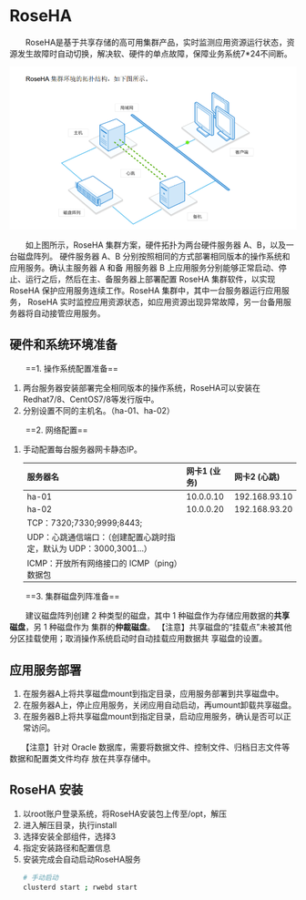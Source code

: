 # RoseHA

　　RoseHA是基于共享存储的高可用集群产品，实时监测应用资源运行状态，资源发生故障时自动切换，解决软、硬件的单点故障，保障业务系统7*24不间断。

![](assets/image-20221127210442755-20230610173810-xjvo6fh.png)

　　如上图所示，RoseHA 集群方案，硬件拓扑为两台硬件服务器 A、B，以及一台磁盘阵列。 硬件服务器 A、B 分别按照相同的方式部署相同版本的操作系统和应用服务。确认主服务器 A 和备 用服务器 B 上应用服务分别能够正常启动、停止、运行之后，然后在主、备服务器上部署配置 RoseHA 集群软件，以实现 RoseHA 保护应用服务连续工作。RoseHA 集群中，其中一台服务器运行应用服务， RoseHA 实时监控应用资源状态，如应用资源出现异常故障，另一台备用服务器将自动接管应用服务。

## 硬件和系统环境准备

　　==1. 操作系统配置准备==

1. 两台服务器安装部署完全相同版本的操作系统，RoseHA可以安装在Redhat7/8、CentOS7/8等发行版中。
2. 分别设置不同的主机名。（ha-01、ha-02）

　　==2. 网络配置==

1. 手动配置每台服务器网卡静态IP。

   |服务器名|网卡1 (业务)|网卡2 (心跳)|
   | -------------------------------------------------------------------| ------------| -------------|
   |ha-01|10.0.0.10|192.168.93.10|
   |ha-02|10.0.0.20|192.168.93.20|
   |TCP：7320;7330;9999;8443;|||
   |UDP：心跳通信端口：（创建配置心跳时指定，默认为 UDP：3000,3001...）|||
   |ICMP：开放所有网络接口的 ICMP（ping）数据包|||

　　==3. 集群磁盘列阵准备==

　　建议磁盘阵列创建 2 种类型的磁盘，其中 1 种磁盘作为存储应用数据的**共享磁盘**，另 1 种磁盘作为 集群的**仲裁磁盘**。
【注意】共享磁盘的“挂载点”未被其他分区挂载使用；取消操作系统启动时自动挂载应用数据共 享磁盘的设置。

## 应用服务部署

1. 在服务器A上将共享磁盘mount到指定目录，应用服务部署到共享磁盘中。
2. 在服务器A上，停止应用服务，关闭应用自动启动，再umount卸载共享磁盘。
3. 在服务器B上将共享磁盘mount到指定目录，启动应用服务，确认是否可以正常访问。

　　【注意】针对 Oracle 数据库，需要将数据文件、控制文件、归档日志文件等数据和配置类文件均存 放在共享存储中。

## RoseHA 安装

1. 以root账户登录系统，将RoseHA安装包上传至/opt，解压
2. 进入解压目录，执行install
3. 选择安装全部组件，选择3
4. 指定安装路径和配置信息
5. 安装完成会自动启动RoseHA服务
   ```bash
   # 手动启动
   clusterd start ; rwebd start
   ```
